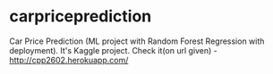 # carpriceprediction
Car Price Prediction (ML project with Random Forest Regression with deployment).
It's  Kaggle project.
Check it(on url given) - http://cpp2602.herokuapp.com/

